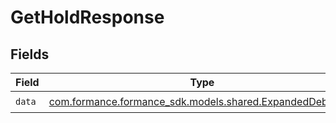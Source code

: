 # GetHoldResponse


## Fields

| Field                                                                                                 | Type                                                                                                  | Required                                                                                              | Description                                                                                           |
| ----------------------------------------------------------------------------------------------------- | ----------------------------------------------------------------------------------------------------- | ----------------------------------------------------------------------------------------------------- | ----------------------------------------------------------------------------------------------------- |
| `data`                                                                                                | [com.formance.formance_sdk.models.shared.ExpandedDebitHold](../../models/shared/ExpandedDebitHold.md) | :heavy_check_mark:                                                                                    | N/A                                                                                                   |